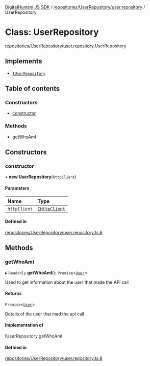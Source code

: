 [DigitalHumani JS SDK](../README.md) / [repositories/UserRepository/user.repository](../modules/repositories_UserRepository_user_repository.md) / UserRepository

# Class: UserRepository

[repositories/UserRepository/user.repository](../modules/repositories_UserRepository_user_repository.md).UserRepository

## Implements

- [`IUserRepository`](../interfaces/repositories_UserRepository_user_interface.IUserRepository.md)

## Table of contents

### Constructors

- [constructor](repositories_UserRepository_user_repository.UserRepository.md#constructor)

### Methods

- [getWhoAmI](repositories_UserRepository_user_repository.UserRepository.md#getwhoami)

## Constructors

### constructor

• **new UserRepository**(`httpClient`)

#### Parameters

| Name | Type |
| :------ | :------ |
| `httpClient` | [`IHttpClient`](../interfaces/services_HttpClient_IHttpClient.IHttpClient.md) |

#### Defined in

[repositories/UserRepository/user.repository.ts:6](https://github.com/impe93/digital-humani-js-sdk/blob/d0c7cfd/src/repositories/UserRepository/user.repository.ts#L6)

## Methods

### getWhoAmI

▸ `Readonly` **getWhoAmI**(): `Promise`<[`User`](../interfaces/repositories_UserRepository_user_models.User.md)\>

Used to get information about the user that made the API call

#### Returns

`Promise`<[`User`](../interfaces/repositories_UserRepository_user_models.User.md)\>

Details of the user that mad the api call

#### Implementation of

IUserRepository.getWhoAmI

#### Defined in

[repositories/UserRepository/user.repository.ts:8](https://github.com/impe93/digital-humani-js-sdk/blob/d0c7cfd/src/repositories/UserRepository/user.repository.ts#L8)
